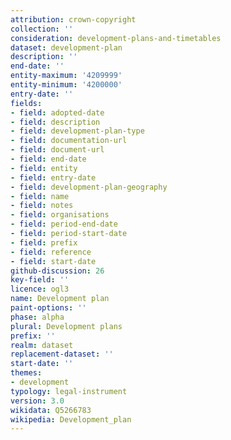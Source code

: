 ```yaml
---
attribution: crown-copyright
collection: ''
consideration: development-plans-and-timetables
dataset: development-plan
description: ''
end-date: ''
entity-maximum: '4209999'
entity-minimum: '4200000'
entry-date: ''
fields:
- field: adopted-date
- field: description
- field: development-plan-type
- field: documentation-url
- field: document-url
- field: end-date
- field: entity
- field: entry-date
- field: development-plan-geography
- field: name
- field: notes
- field: organisations
- field: period-end-date
- field: period-start-date
- field: prefix
- field: reference
- field: start-date
github-discussion: 26
key-field: ''
licence: ogl3
name: Development plan
paint-options: ''
phase: alpha
plural: Development plans
prefix: ''
realm: dataset
replacement-dataset: ''
start-date: ''
themes:
- development
typology: legal-instrument
version: 3.0
wikidata: Q5266783
wikipedia: Development_plan
---
```


